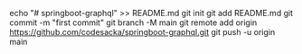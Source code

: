 echo "# springboot-graphql" >> README.md
git init
git add README.md
git commit -m "first commit"
git branch -M main
git remote add origin https://github.com/codesacka/springboot-graphql.git
git push -u origin main
